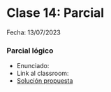 # Clase 14: Parcial

Fecha: 13/07/2023

### Parcial lógico

* Enunciado: 
* Link al classroom: 
* [Solución propuesta]()
